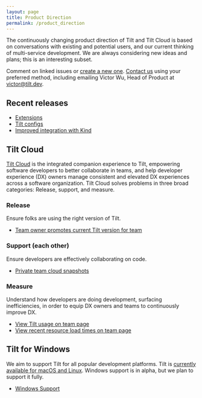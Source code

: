 ```yaml
---
layout: page
title: Product Direction
permalink: /product_direction
---
```


The continuously changing product direction of Tilt and Tilt Cloud is based on conversations with existing and potential users, and our current thinking of multi-service development. We are always considering new ideas and plans; this is an interesting subset.

Comment on linked issues or [create a new one](https://github.com/windmilleng/tilt). [Contact us](/contact.html) using your preferred method, including emailing Victor Wu, Head of Product at <a href="mailto:victor@tilt.dev">victor@tilt.dev</a>. 

## Recent releases
- [Extensions](https://blog.tilt.dev/2020/04/01/more-customizable-tiltfiles-with-extensions.html)
- [Tilt configs](https://blog.tilt.dev/2020/02/21/add-your-own-options-to-your-tilt-config.html)
- [Improved integration with Kind](https://blog.tilt.dev/2020/02/11/delete-clusters-faster-with-kind.html)

## Tilt Cloud
[Tilt Cloud](https://docs.tilt.dev/sign_in_tilt_cloud.html) is the integrated companion experience to Tilt, empowering software developers to better collaborate in teams, and help developer experience (DX) owners manage consistent and elevated DX experiences across a software organization. Tilt Cloud solves problems in three broad categories: Release, support, and measure.

### Release
Ensure folks are using the right version of Tilt.
- [Team owner promotes current Tilt version for team](https://github.com/windmilleng/tilt/issues/3125)

### Support (each other)
Ensure developers are effectively collaborating on code.
- [Private team cloud snapshots](https://github.com/windmilleng/tilt/issues/3128)

### Measure
Understand how developers are doing development, surfacing inefficiencies, in order to equip DX owners and teams to continuously improve DX.
- [View Tilt usage on team page](https://github.com/windmilleng/tilt/issues/3130)
- [View recent resource load times on team page](https://github.com/windmilleng/tilt/issues/3131)

## Tilt for Windows
We aim to support Tilt for all popular development platforms. Tilt is [currently available for macOS and Linux](https://docs.tilt.dev/install.html). Windows support is in alpha, but we plan to support it fully.
- [Windows Support](https://github.com/windmilleng/tilt/issues/1961)
